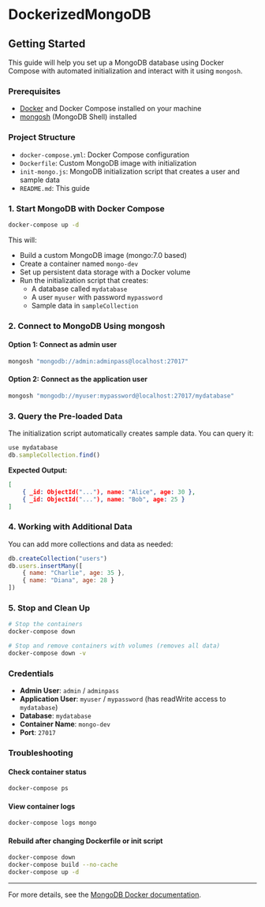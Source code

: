 # DockerizedMongoDB

## Getting Started

This guide will help you set up a MongoDB database using Docker Compose with automated initialization and interact with it using `mongosh`.

### Prerequisites

- [Docker](https://www.docker.com/get-started) and Docker Compose installed on your machine
- [mongosh](https://www.mongodb.com/try/download/shell) (MongoDB Shell) installed

### Project Structure

- `docker-compose.yml`: Docker Compose configuration
- `Dockerfile`: Custom MongoDB image with initialization
- `init-mongo.js`: MongoDB initialization script that creates a user and sample data
- `README.md`: This guide

### 1. Start MongoDB with Docker Compose

```bash
docker-compose up -d
```

This will:
- Build a custom MongoDB image (mongo:7.0 based)
- Create a container named `mongo-dev`
- Set up persistent data storage with a Docker volume
- Run the initialization script that creates:
  - A database called `mydatabase`
  - A user `myuser` with password `mypassword`
  - Sample data in `sampleCollection`

### 2. Connect to MongoDB Using mongosh

#### Option 1: Connect as admin user
```bash
mongosh "mongodb://admin:adminpass@localhost:27017"
```

#### Option 2: Connect as the application user
```bash
mongosh "mongodb://myuser:mypassword@localhost:27017/mydatabase"
```

### 3. Query the Pre-loaded Data

The initialization script automatically creates sample data. You can query it:

```js
use mydatabase
db.sampleCollection.find()
```

**Expected Output:**
```json
[
    { _id: ObjectId("..."), name: "Alice", age: 30 },
    { _id: ObjectId("..."), name: "Bob", age: 25 }
]
```

### 4. Working with Additional Data

You can add more collections and data as needed:

```js
db.createCollection("users")
db.users.insertMany([
    { name: "Charlie", age: 35 },
    { name: "Diana", age: 28 }
])
```

### 5. Stop and Clean Up

```bash
# Stop the containers
docker-compose down

# Stop and remove containers with volumes (removes all data)
docker-compose down -v
```


### Credentials

- **Admin User**: `admin` / `adminpass`
- **Application User**: `myuser` / `mypassword` (has readWrite access to `mydatabase`)
- **Database**: `mydatabase`
- **Container Name**: `mongo-dev`
- **Port**: `27017`

### Troubleshooting

#### Check container status
```bash
docker-compose ps
```

#### View container logs
```bash
docker-compose logs mongo
```

#### Rebuild after changing Dockerfile or init script
```bash
docker-compose down
docker-compose build --no-cache
docker-compose up -d
```

---

For more details, see the [MongoDB Docker documentation](https://hub.docker.com/_/mongo).